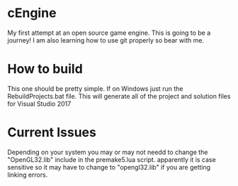 # cEngine
My first attempt at an open source game engine. This is going to be a journey! I am also learning how to use git properly so bear with me.

# How to build
This one should be pretty simple. If on Windows just run the RebuildProjects.bat file. This will generate all of the project and solution files for Visual Studio 2017

# Current Issues
Depending on your system you may or may not needd to change the "OpenGL32.lib" include in the premake5.lua script. apparently it is case sensitive so it may have to change to "opengl32.lib" if you are getting linking errors.
